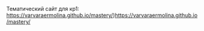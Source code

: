 Тематический сайт для кр1: https://varvaraermolina.github.io/mastery/)https://varvaraermolina.github.io/mastery/

